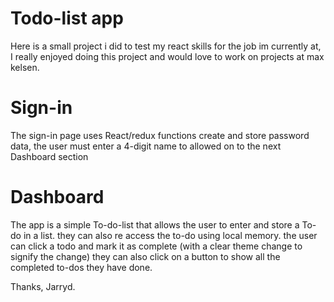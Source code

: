 # Todo-list app
Here is a small project i did to test my react skills for the job im currently at, I really enjoyed doing this project and would love to work on projects at max kelsen.

# Sign-in
The sign-in page uses React/redux functions create and store password data, the user must enter a 4-digit name to allowed on to the next Dashboard section 
# Dashboard
The app is a simple To-do-list that allows the user to enter and store a To-do in a list. they can also re access the to-do using local memory. the user can click a todo and mark it as complete (with a clear theme change to signify the change) they can also click on a button to show all the completed to-dos they have done. 

Thanks,
Jarryd.
